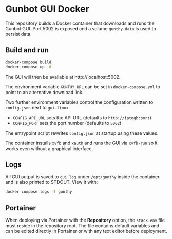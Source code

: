 # Gunbot GUI Docker

This repository builds a Docker container that downloads and runs the Gunbot GUI.
Port 5002 is exposed and a volume `gunthy-data` is used to persist data.

## Build and run

```bash
docker-compose build
docker-compose up -d
```

The GUI will then be available at http://localhost:5002.

The environment variable `GUNTHY_URL` can be set in `docker-compose.yml` to point
to an alternative download link.

Two further environment variables control the configuration written to
`config.json` next to `gui-linux`:

- `CONFIG_API_URL` sets the API URL (defaults to `http://iptogb:port`)
- `CONFIG_PORT` sets the port number (defaults to `5002`)

The entrypoint script rewrites `config.json` at startup using these values.

The container installs `xvfb` and `xauth` and runs the GUI via `xvfb-run` so it
works even without a graphical interface.

## Logs

All GUI output is saved to `gui.log` under `/opt/gunthy` inside the container and
is also printed to STDOUT. View it with:

```bash
docker compose logs -f gunthy
```

## Portainer

When deploying via Portainer with the **Repository** option, the `stack.env` file
must reside in the repository root. The file contains default variables and can
be edited directly in Portainer or with any text editor before deployment.
